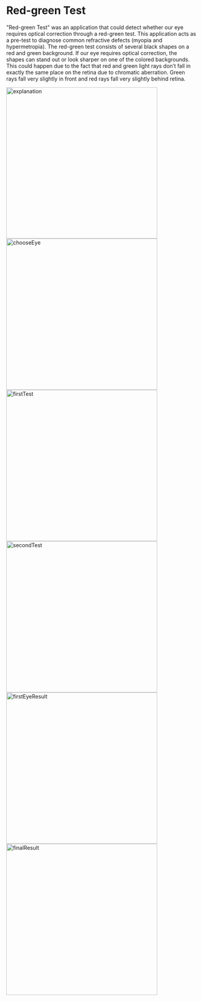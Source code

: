 # Red-green Test
"Red-green Test" was an application that could detect whether our eye requires optical correction through a red-green test. This application acts as a pre-test to diagnose common refractive defects (myopia and hypermetropia). The red-green test consists of several black shapes on a red and green background. If our eye requires optical correction, the shapes can stand out or look sharper on one of the colored backgrounds. This could happen due to the fact that red and green light rays don’t fall in exactly the same place on the retina due to chromatic aberration. Green rays fall very slightly in front and red rays fall very slightly behind retina.

<img width="400" alt="explanation" src="https://github.com/nadyatyandra/RedGreenTest/assets/84224607/99321267-5ce8-428f-9c03-ec7d0ebab318">
<img width="400" alt="chooseEye" src="https://github.com/nadyatyandra/RedGreenTest/assets/84224607/60358856-8825-40d0-8d32-44a5fd417359">
<img width="400" alt="firstTest" src="https://github.com/nadyatyandra/RedGreenTest/assets/84224607/dff771e0-4561-486a-ac49-8c412d151bf6">
<img width="400" alt="secondTest" src="https://github.com/nadyatyandra/RedGreenTest/assets/84224607/ab89177e-5dcf-4405-9922-d769e1387db7">
<img width="400" alt="firstEyeResult" src="https://github.com/nadyatyandra/RedGreenTest/assets/84224607/240c6127-6148-47c8-8e2d-c3402961cecc">
<img width="400" alt="finalResult" src="https://github.com/nadyatyandra/RedGreenTest/assets/84224607/8c5636be-8b02-41b9-ab73-ed16be644462">
